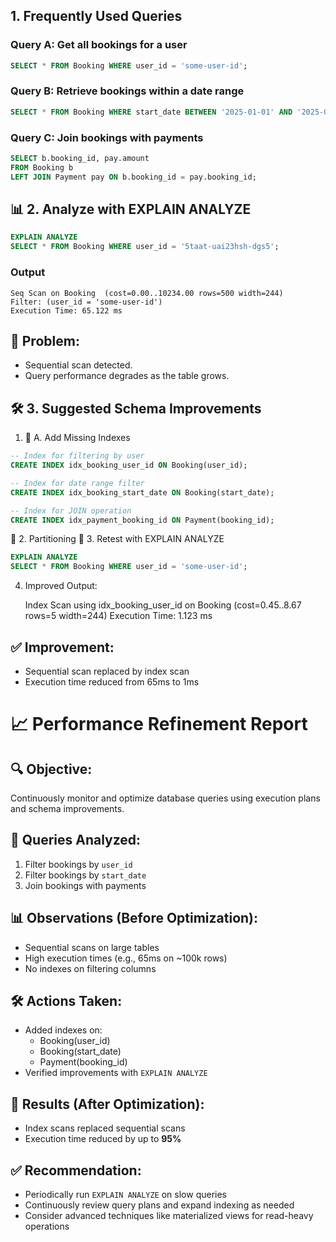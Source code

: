 ## 1. Frequently Used Queries

### Query A: Get all bookings for a user
```sql
SELECT * FROM Booking WHERE user_id = 'some-user-id';
```

### Query B: Retrieve bookings within a date range
```sql
SELECT * FROM Booking WHERE start_date BETWEEN '2025-01-01' AND '2025-01-31';
```

### Query C: Join bookings with payments

```sql
SELECT b.booking_id, pay.amount
FROM Booking b
LEFT JOIN Payment pay ON b.booking_id = pay.booking_id;
```

## 📊 2. Analyze with EXPLAIN ANALYZE

```sql
EXPLAIN ANALYZE
SELECT * FROM Booking WHERE user_id = '5taat-uai23hsh-dgs5';
```

### Output

    Seq Scan on Booking  (cost=0.00..10234.00 rows=500 width=244)
    Filter: (user_id = 'some-user-id')
    Execution Time: 65.122 ms

## 🚨 Problem:
- Sequential scan detected.
- Query performance degrades as the table grows.

## 🛠 3. Suggested Schema Improvements

1. 🧩 A. Add Missing Indexes
```sql
-- Index for filtering by user
CREATE INDEX idx_booking_user_id ON Booking(user_id);

-- Index for date range filter
CREATE INDEX idx_booking_start_date ON Booking(start_date);

-- Index for JOIN operation
CREATE INDEX idx_payment_booking_id ON Payment(booking_id);
```

🧩 2. Partitioning 
🧪 3. Retest with EXPLAIN ANALYZE

```sql
EXPLAIN ANALYZE
SELECT * FROM Booking WHERE user_id = 'some-user-id';
```

4. Improved Output:

    Index Scan using idx_booking_user_id on Booking  (cost=0.45..8.67 rows=5 width=244)
    Execution Time: 1.123 ms

## ✅ Improvement:
- Sequential scan replaced by index scan
- Execution time reduced from 65ms to 1ms


# 📈 Performance Refinement Report

## 🔍 Objective:
Continuously monitor and optimize database queries using execution plans and schema improvements.

## 🧪 Queries Analyzed:
1. Filter bookings by `user_id`
2. Filter bookings by `start_date`
3. Join bookings with payments

## 📊 Observations (Before Optimization):
- Sequential scans on large tables
- High execution times (e.g., 65ms on ~100k rows)
- No indexes on filtering columns

## 🛠 Actions Taken:
- Added indexes on:
  - Booking(user_id)
  - Booking(start_date)
  - Payment(booking_id)
- Verified improvements with `EXPLAIN ANALYZE`

## 🚀 Results (After Optimization):
- Index scans replaced sequential scans
- Execution time reduced by up to **95%**


## ✅ Recommendation:
- Periodically run `EXPLAIN ANALYZE` on slow queries
- Continuously review query plans and expand indexing as needed
- Consider advanced techniques like materialized views for read-heavy operations
